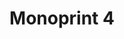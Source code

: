 ---
inv_num: 2008-015
add_credit:
url: 2008-015-monoprint
title: Monoprint 4
year: '2008'
display_year: '2008'
medium: Unique three-color process silkscreen on custom watermarked paper
dims: 42 x 32 inches
pitch: Poorly done C-M-Y silkscreens.
ps:
live_url:
youtube:
related_code:
subheading:
download:
commission:
layout: things-i-made
---
